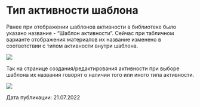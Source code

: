 # Тип активности шаблона

Ранее при отображении шаблонов активности в библиотеке было указано название - “Шаблон активности”. Сейчас при табличном варианте отображения материалов их название изменено в соответствии с типом активности внутри шаблона.&#x20;

![](https://lh3.googleusercontent.com/tA7WNIWBfWNAt688z_2cf3nkyYp5Iw1TmR8miSCZy2AO0bLs8GQrk5aoMaxjIDbH1WX-UkJF3T1fU5X9_QvYNKsquLl4j7HyQsad8HGj9aO1noigT_gCPQFe99azVSV37lN05oQCvZmKe3FS_TrHsq4)

Так на странице создания/редактирования активности при выборе шаблона их названия говорят о наличии того или иного типа активности.

![](https://lh4.googleusercontent.com/7nVxxQkKYQSJVuDfWUVJk5JzuzanUAgUmAuAZ4eux6_iEvNxaviTN6MvTAKx2Vz69Fx70WUEzlVCjSMVqr7n4PtEFOrT9YeXTCzQgA6zmDosxZXgJxadEnNngMpwRkerIntzzzyRpft2D_yvxsqiVz4)

Дата публикации: 21.07.2022

